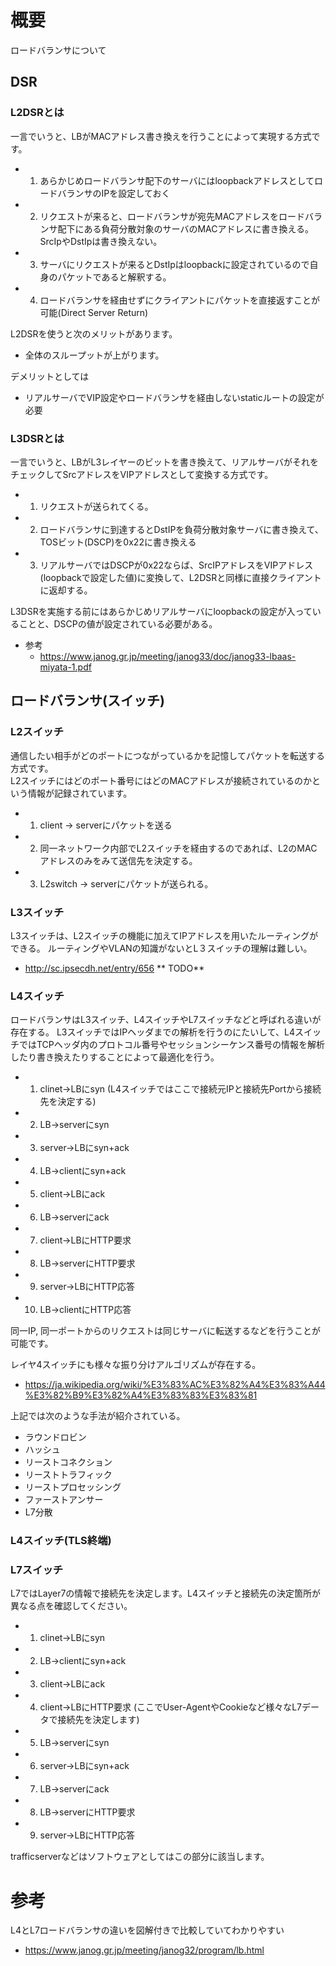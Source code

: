 # 概要
ロードバランサについて

## DSR
### L2DSRとは
一言でいうと、LBがMACアドレス書き換えを行うことによって実現する方式です。
- 1. あらかじめロードバランサ配下のサーバにはloopbackアドレスとしてロードバランサのIPを設定しておく
- 2. リクエストが来ると、ロードバランサが宛先MACアドレスをロードバランサ配下にある負荷分散対象のサーバのMACアドレスに書き換える。SrcIpやDstIpは書き換えない。
- 3. サーバにリクエストが来るとDstIpはloopbackに設定されているので自身のパケットであると解釈する。
- 4. ロードバランサを経由せずにクライアントにパケットを直接返すことが可能(Direct Server Return)

L2DSRを使うと次のメリットがあります。
- 全体のスループットが上がります。

デメリットとしては
- リアルサーバでVIP設定やロードバランサを経由しないstaticルートの設定が必要

### L3DSRとは
一言でいうと、LBがL3レイヤーのビットを書き換えて、リアルサーバがそれをチェックしてSrcアドレスをVIPアドレスとして変換する方式です。

- 1. リクエストが送られてくる。
- 2. ロードバランサに到達するとDstIPを負荷分散対象サーバに書き換えて、TOSビット(DSCP)を0x22に書き換える
- 3. リアルサーバではDSCPが0x22ならば、SrcIPアドレスをVIPアドレス(loopbackで設定した値)に変換して、L2DSRと同様に直接クライアントに返却する。

L3DSRを実施する前にはあらかじめリアルサーバにloopbackの設定が入っていることと、DSCPの値が設定されている必要がある。


- 参考
  - https://www.janog.gr.jp/meeting/janog33/doc/janog33-lbaas-miyata-1.pdf

## ロードバランサ(スイッチ)

### L2スイッチ
通信したい相手がどのポートにつながっているかを記憶してパケットを転送する方式です。  
L2スイッチにはどのポート番号にはどのMACアドレスが接続されているのかという情報が記録されています。

- 1. client -> serverにパケットを送る
- 2. 同一ネットワーク内部でL2スイッチを経由するのであれば、L2のMACアドレスのみをみて送信先を決定する。
- 3. L2switch -> serverにパケットが送られる。

### L3スイッチ
L3スイッチは、L2スイッチの機能に加えてIPアドレスを用いたルーティングができる。
ルーティングやVLANの知識がないとL３スイッチの理解は難しい。
- http://sc.ipsecdh.net/entry/656 
** TODO**


### L4スイッチ
ロードバランサはL3スイッチ、L4スイッチやL7スイッチなどと呼ばれる違いが存在する。
L3スイッチではIPヘッダまでの解析を行うのにたいして、L4スイッチではTCPヘッダ内のプロトコル番号やセッションシーケンス番号の情報を解析したり書き換えたりすることによって最適化を行う。
- 1. clinet->LBにsyn   (L4スイッチではここで接続元IPと接続先Portから接続先を決定する)
- 2. LB->serverにsyn
- 3. server->LBにsyn+ack
- 4. LB->clientにsyn+ack
- 5. client->LBにack
- 6. LB->serverにack
- 7. client->LBにHTTP要求
- 8. LB->serverにHTTP要求
- 9. server->LBにHTTP応答
- 10. LB->clientにHTTP応答

同一IP, 同一ポートからのリクエストは同じサーバに転送するなどを行うことが可能です。

レイヤ4スイッチにも様々な振り分けアルゴリズムが存在する。
- https://ja.wikipedia.org/wiki/%E3%83%AC%E3%82%A4%E3%83%A44%E3%82%B9%E3%82%A4%E3%83%83%E3%83%81

上記では次のような手法が紹介されている。
- ラウンドロビン
- ハッシュ
- リーストコネクション
- リーストトラフィック
- リーストプロセッシング
- ファーストアンサー
- L7分散

### L4スイッチ(TLS終端)

### L7スイッチ
L7ではLayer7の情報で接続先を決定します。L4スイッチと接続先の決定箇所が異なる点を確認してください。
- 1. clinet->LBにsyn
- 2. LB->clientにsyn+ack
- 3. client->LBにack
- 4. client->LBにHTTP要求 (ここでUser-AgentやCookieなど様々なL7データで接続先を決定します)
- 5. LB->serverにsyn
- 6. server->LBにsyn+ack
- 7. LB->serverにack
- 8. LB->serverにHTTP要求
- 9. server->LBにHTTP応答

trafficserverなどはソフトウェアとしてはこの部分に該当します。

# 参考
L4とL7ロードバランサの違いを図解付きで比較していてわかりやすい
- https://www.janog.gr.jp/meeting/janog32/program/lb.html

